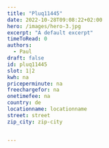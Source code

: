 ```yaml
---
title: "Pluq11445"
date: 2022-10-28T09:08:22+02:00
hero: /images/hero-3.jpg
excerpt: "A default excerpt"
timeToRead: 0
authors:
  - Paul
draft: false
id: pluq11445
slot: 1|2
kwh: na
priceperminute: na
freechargefor: na
onetimefee: na
country: de
locationname: locationname
street: street
zip_city: zip-city


---
```


